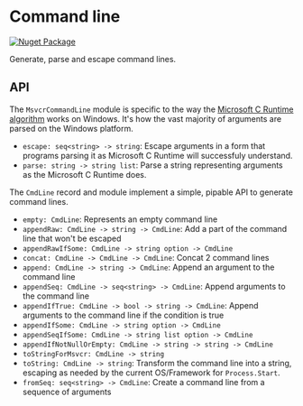 # Command line

[![Nuget Package](https://img.shields.io/nuget/v/BlackFox.CommandLine.svg)](https://www.nuget.org/packages/BlackFox.CommandLine)

Generate, parse and escape command lines.

## API

The `MsvcrCommandLine` module is specific to the way the [Microsoft C Runtime algorithm][MsvcrtParsing] works on Windows. It's how the vast majority of arguments are parsed on the Windows platform.

* `escape: seq<string> -> string`: Escape arguments in a form that programs parsing it as Microsoft C Runtime will successfuly understand.
* `parse: string -> string list`: Parse a string representing arguments as the Microsoft C Runtime does.

The `CmdLine` record and module implement a simple, pipable API to generate command lines.

* `empty: CmdLine`: Represents an empty command line
* `appendRaw: CmdLine -> string -> CmdLine`: Add a part of the command line that won't be escaped
* `appendRawIfSome: CmdLine -> string option -> CmdLine`
* `concat: CmdLine -> CmdLine -> CmdLine`: Concat 2 command lines
* `append: CmdLine -> string -> CmdLine`: Append an argument to the command line
* `appendSeq: CmdLine -> seq<string> -> CmdLine`: Append arguments to the command line
* `appendIfTrue: CmdLine -> bool -> string -> CmdLine`: Append arguments to the command line if the condition is true
* `appendIfSome: CmdLine -> string option -> CmdLine`
* `appendSeqIfSome: CmdLine -> string list option -> CmdLine`
* `appendIfNotNullOrEmpty: CmdLine -> string -> string -> CmdLine`
* `toStringForMsvcr: CmdLine -> string`
* `toString: CmdLine -> string`: Transform the command line into a string, escaping as needed by the current OS/Framework for `Process.Start`.
* `fromSeq: seq<string> -> CmdLine`: Create a command line from a sequence of arguments

[MsvcrtParsing]: http://www.daviddeley.com/autohotkey/parameters/parameters.htm#WINARGV
